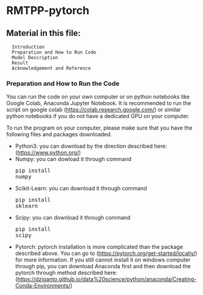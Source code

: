 # RMTPP-pytorch
## Material in this file:
      Introduction
      Preparation and How to Run Code
      Model Description
      Result
      Acknowledgement and Reference
### Preparation and How to Run the Code
You can run the code on your own computer or on python notebooks like Google Colab, Anaconda Jupyter Notebook. It is recommended to run the script on google colab (https://colab.research.google.com/) or similar python notebooks if you do not have a dedicated GPU on your computer. 

To run the program on your computer, please make sure that you have the following files and packages downloaded.<br />
- Python3: you can download by the direction described here: (https://www.python.org/) </pre>
- Numpy: you can dowload it through command <pre>pip install numpy</pre>
- Scikit-Learn: you can download it through command <pre>pip install sklearn</pre>
- Scipy: you can download it through command <pre>pip install scipy</pre>
- Pytorch: pytorch installation is more complicated than the package described above. You can go to (https://pytorch.org/get-started/locally/) for more information. If you still cannot install it on windows computer through pip, you can download Anaconda first and then download the pytorch through method described here: (https://dziganto.github.io/data%20science/python/anaconda/Creating-Conda-Environments/)
